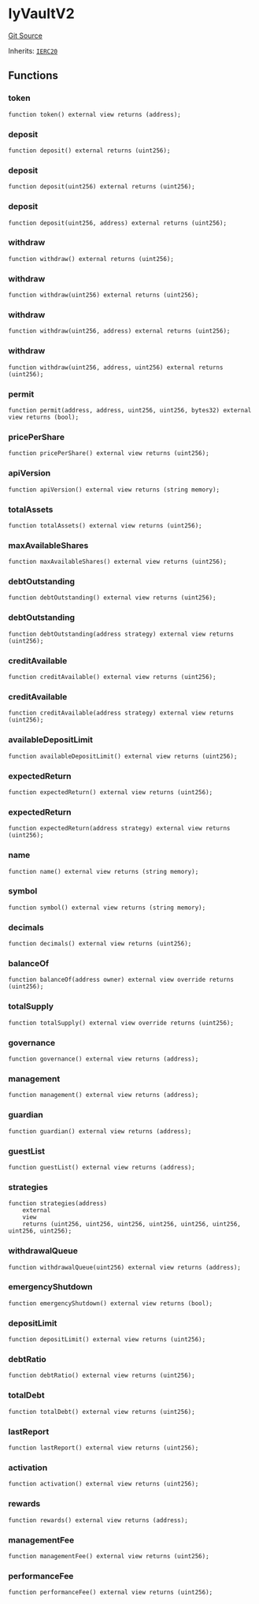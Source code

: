 # IyVaultV2

[Git Source](https://github.com/jbx-protocol/juice-contracts-v1/blob/71fd42afb0ef0d51606019d9a17dcb746505efd5/contracts/interfaces/IyVaultV2.sol)

Inherits: [`IERC20`](/)

## Functions

### token

```solidity
function token() external view returns (address);
```

### deposit

```solidity
function deposit() external returns (uint256);
```

### deposit

```solidity
function deposit(uint256) external returns (uint256);
```

### deposit

```solidity
function deposit(uint256, address) external returns (uint256);
```

### withdraw

```solidity
function withdraw() external returns (uint256);
```

### withdraw

```solidity
function withdraw(uint256) external returns (uint256);
```

### withdraw

```solidity
function withdraw(uint256, address) external returns (uint256);
```

### withdraw

```solidity
function withdraw(uint256, address, uint256) external returns (uint256);
```

### permit

```solidity
function permit(address, address, uint256, uint256, bytes32) external view returns (bool);
```

### pricePerShare

```solidity
function pricePerShare() external view returns (uint256);
```

### apiVersion

```solidity
function apiVersion() external view returns (string memory);
```

### totalAssets

```solidity
function totalAssets() external view returns (uint256);
```

### maxAvailableShares

```solidity
function maxAvailableShares() external view returns (uint256);
```

### debtOutstanding

```solidity
function debtOutstanding() external view returns (uint256);
```

### debtOutstanding

```solidity
function debtOutstanding(address strategy) external view returns (uint256);
```

### creditAvailable

```solidity
function creditAvailable() external view returns (uint256);
```

### creditAvailable

```solidity
function creditAvailable(address strategy) external view returns (uint256);
```

### availableDepositLimit

```solidity
function availableDepositLimit() external view returns (uint256);
```

### expectedReturn

```solidity
function expectedReturn() external view returns (uint256);
```

### expectedReturn

```solidity
function expectedReturn(address strategy) external view returns (uint256);
```

### name

```solidity
function name() external view returns (string memory);
```

### symbol

```solidity
function symbol() external view returns (string memory);
```

### decimals

```solidity
function decimals() external view returns (uint256);
```

### balanceOf

```solidity
function balanceOf(address owner) external view override returns (uint256);
```

### totalSupply

```solidity
function totalSupply() external view override returns (uint256);
```

### governance

```solidity
function governance() external view returns (address);
```

### management

```solidity
function management() external view returns (address);
```

### guardian

```solidity
function guardian() external view returns (address);
```

### guestList

```solidity
function guestList() external view returns (address);
```

### strategies

```solidity
function strategies(address)
    external
    view
    returns (uint256, uint256, uint256, uint256, uint256, uint256, uint256, uint256);
```

### withdrawalQueue

```solidity
function withdrawalQueue(uint256) external view returns (address);
```

### emergencyShutdown

```solidity
function emergencyShutdown() external view returns (bool);
```

### depositLimit

```solidity
function depositLimit() external view returns (uint256);
```

### debtRatio

```solidity
function debtRatio() external view returns (uint256);
```

### totalDebt

```solidity
function totalDebt() external view returns (uint256);
```

### lastReport

```solidity
function lastReport() external view returns (uint256);
```

### activation

```solidity
function activation() external view returns (uint256);
```

### rewards

```solidity
function rewards() external view returns (address);
```

### managementFee

```solidity
function managementFee() external view returns (uint256);
```

### performanceFee

```solidity
function performanceFee() external view returns (uint256);
```

